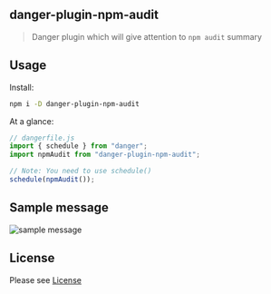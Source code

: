 ## danger-plugin-npm-audit

> Danger plugin which will give attention to `npm audit` summary

## Usage

Install:

```sh
npm i -D danger-plugin-npm-audit
```

At a glance:

```js
// dangerfile.js
import { schedule } from "danger";
import npmAudit from "danger-plugin-npm-audit";

// Note: You need to use schedule()
schedule(npmAudit());
```

## Sample message

![sample message](https://raw.githubusercontent.com/revathskumar/danger-plugin-npm-audit/master/images/message.png)

## License

Please see [License](https://github.com/revathskumar/danger-plugin-npm-audit/blob/master/License)
